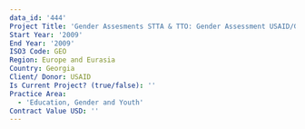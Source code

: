 ```yaml
---
data_id: '444'
Project Title: 'Gender Assesments STTA & TTO: Gender Assessment USAID/Georgia:  (TDY 87)'
Start Year: '2009'
End Year: '2009'
ISO3 Code: GEO
Region: Europe and Eurasia
Country: Georgia
Client/ Donor: USAID
Is Current Project? (true/false): ''
Practice Area:
  - 'Education, Gender and Youth'
Contract Value USD: ''
---
```

